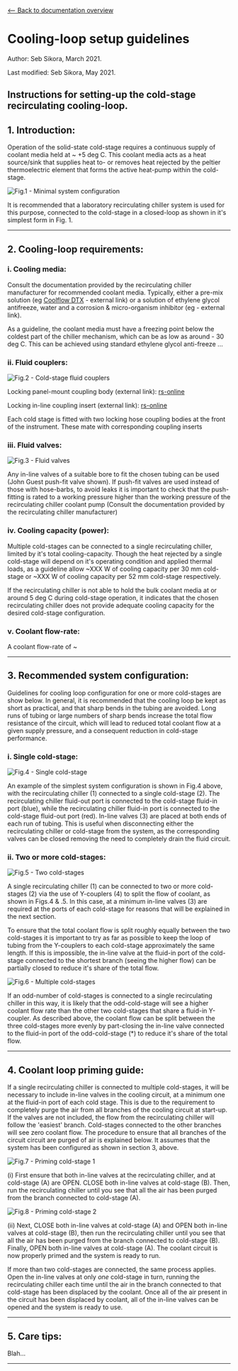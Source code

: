 [<-- Back to documentation overview](../documentation.md)

# Cooling-loop setup guidelines

Author: Seb Sikora, March 2021.

Last modified:  Seb Sikora, May 2021.

## Instructions for setting-up the cold-stage recirculating cooling-loop.

## 1. Introduction:

Operation of the solid-state cold-stage requires a continuous supply of coolant media held at ~ +5 deg C. This coolant media acts as a heat source/sink that supplies heat to- or removes heat rejected by the peltier thermoelectric element that forms the active heat-pump within the cold-stage. 

![Fig.1 - Minimal system configuration](images/1_barebones_single_coldstage.png "Fig.1 - Minimal system configuration")

It is recommended that a laboratory recirculating chiller system is used for this purpose, connected to the cold-stage in a closed-loop as shown in it's simplest form in Fig. 1. 

---

## 2. Cooling-loop requirements:

### i. Cooling media:

Consult the documentation provided by the recirculating chiller manufacturer for recommended coolant media. Typically, either a pre-mix solution (eg [Coolflow DTX](https://hydratech-shop.co.uk/collections/process-cooling-fluids/products/coolflow-dtx) - external link) or a solution of ethylene glycol antifreeze, water and a corrosion & micro-organism inhibitor (eg []() - external link).

As a guideline, the coolant media must have a freezing point below the coldest part of the chiller mechanism, which can be as low as around - 30 deg C. This can be achieved using standard ethylene glycol anti-freeze ...

### ii. Fluid couplers:

![Fig.2 - Cold-stage fluid couplers](images/cold-stage_couplers.png "Fig.2 - Cold-stage fluid couplers")

Locking panel-mount coupling body (external link): [rs-online](https://uk.rs-online.com/web/p/hose-couplings/7640699/)

Locking in-line coupling insert (external link): [rs-online](https://uk.rs-online.com/web/p/hose-couplings/0138385/)

Each cold stage is fitted with two locking hose coupling bodies at the front of the instrument. These mate with corresponding coupling inserts

### iii. Fluid valves:

![Fig.3 - Fluid valves](images/john_guest_valve.png "Fig.3 - Fluid valves")

Any in-line valves of a suitable bore to fit the chosen tubing can be used (John Guest push-fit valve shown). If push-fit valves are used instead of those with hose-barbs, to avoid leaks it is important to check that the push-fitting is rated to a working pressure higher than the working pressure of the recirculating chiller coolant pump (Consult the documentation provided by the recirculating chiller manufacturer)

### iv. Cooling capacity (power):

Multiple cold-stages can be connected to a single recirculating chiller, limited by it's total cooling-capacity. Though the heat rejected by a single cold-stage will depend on it's operating condition and applied thermal loads, as a guideline allow ~XXX W of cooling capacity per 30 mm cold-stage or ~XXX W of cooling capacity per 52 mm cold-stage respectively.

If the recirculating chiller is not able to hold the bulk coolant media at or around 5 deg C during cold-stage operation, it indicates that the chosen recirculating chiller does not provide adequate cooling capacity for the desired cold-stage configuration.

### v. Coolant flow-rate:

A coolant flow-rate of ~

---

## 3. Recommended system configuration:

Guidelines for cooling loop configuration for one or more cold-stages are show below. In general, it is recommended that the cooling loop be kept as short as practical, and that sharp bends in the tubing are avoided. Long runs of tubing or large numbers of sharp bends increase the total flow resistance of the circuit, which will lead to reduced total coolant flow at a given supply pressure, and a consequent reduction in cold-stage performance.

### i. Single cold-stage:

![Fig.4 - Single cold-stage](images/2_recommended_single_coldstage.png "Fig.4 - Single cold-stage recommended configuration")

An example of the simplest system configuration is shown in Fig.4 above, with the recirculating chiller (1) connected to a single cold-stage (2). The recirculating chiller fluid-out port is connected to the cold-stage fluid-in port (blue), while the recirculating chiller fluid-in port is connected to the cold-stage fluid-out port (red). In-line valves (3) are placed at both ends of each run of tubing. This is useful when disconnecting either the recirculating chiller or cold-stage from the system, as the corresponding valves can be closed removing the need to completely drain the fluid circuit.

### ii. Two or more cold-stages:

![Fig.5 - Two cold-stages](images/3_recommended_twin_coldstages.png "Fig.5 - Recommended configuration for two cold-stages")

A single recirculating chiller (1) can be connected to two or more cold-stages (2) via the use of Y-couplers (4) to split the flow of coolant, as shown in Figs.4 & .5. In this case, at a minimum in-line valves (3) are required at the ports of each cold-stage for reasons that will be explained in the next section. 

To ensure that the total coolant flow is split roughly equally between the two cold-stages it is important to try as far as possible to keep the loop of tubing from the Y-couplers to each cold-stage approximately the same length. If this is impossible, the in-line valve at the fluid-in port of the cold-stage connected to the shortest branch (seeing the higher flow) can be partially closed to reduce it's share of the total flow. 

![Fig.6 - Multiple cold-stages](images/4_recommended_n_coldstages.png "Fig.6 - Recommended configuration for multiple cold-stages")

If an odd-number of cold-stages is connected to a single recirculating chiller in this way, it is likely that the odd-cold-stage will see a higher coolant flow rate than the other two cold-stages that share a fluid-in Y-coupler. As described above, the coolant flow can be split between the three cold-stages more evenly by part-closing the in-line valve connected to the fluid-in port of the odd-cold-stage (*) to reduce it's share of the total flow.

---

## 4. Coolant loop priming guide:

If a single recirculating chiller is connected to multiple cold-stages, it will be necessary to include in-line valves in the cooling circuit, at a minimum one at the fluid-in port of each cold stage. This is due to the requirement to completely purge the air from all branches of the cooling circuit at start-up. If the valves are not included, the flow from the recirculating chiller will follow the 'easiest' branch. Cold-stages connected to the other branches will see zero coolant flow. The procedure to ensure that all branches of the circuit circuit are purged of air is explained below. It assumes that the system has been configured as shown in section 3, above.

![Fig.7 - Priming cold-stage 1](images/5_twin_coldstages_priming_1.png "Fig.7 - Priming cold-stage 1")

(i) First ensure that both in-line valves at the recirculating chiller, and at cold-stage (A) are OPEN. CLOSE both in-line valves at cold-stage (B). Then, run the recirculating chiller until you see that all the air has been purged from the branch connected to cold-stage (A).

![Fig.8 - Priming cold-stage 2](images/5_twin_coldstages_priming_2.png "Fig.8 - Priming cold-stage 2")

(ii) Next, CLOSE both in-line valves at cold-stage (A) and OPEN both in-line valves at cold-stage (B), then run the recirculating chiller until you see that all the air has been purged from the branch connected to cold-stage (B). Finally, OPEN both in-line valves at cold-stage (A). The coolant circuit is now properly primed and the system is ready to run.

If more than two cold-stages are connected, the same process applies. Open the in-line valves at only *one* cold-stage in turn, running the recirculating chiller each time until the air in the branch connected to that cold-stage has been displaced by the coolant. Once all of the air present in the circuit has been displaced by coolant, all of the in-line valves can be opened and the system is ready to use.

---

## 5. Care tips:

Blah...

---
